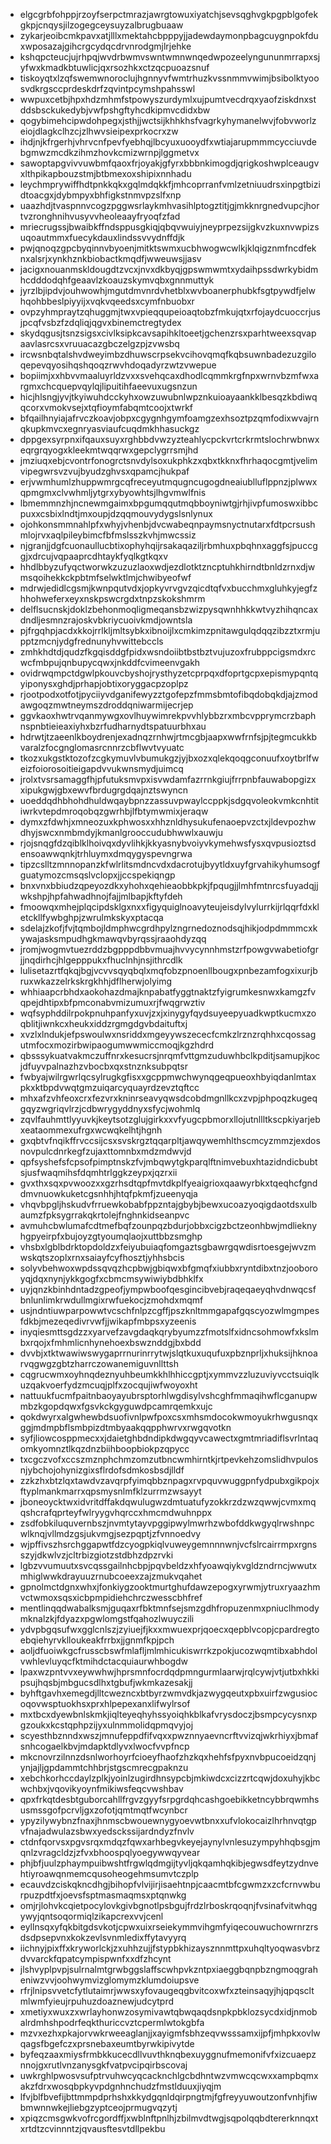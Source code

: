 * elgcgrbfohppjrzoyfserpctmrazjawrgtowuxiyatchjsevsqghvgkpgpblgofekgkpjcnqysjilzogegceysuyzalbrugbuaaw
* zykarjeoibcmkpavxatjlllxmektahcbpppyjjadewdaymonpbagcuygnpokfduxwposazajgihcrgcydqcdrvnrodgmjlrjehke
* kshqpcteucjujrhpqjwvdrbwmvswntwmnwnqedwpozeelyngununmrrapxsjyfwxkmadkbtuwlicjqxrsozhkxctzqcpuoazsnuf
* tiskoyqtxlzqfswemwnoroclujhgnnyvfwmtrhuzkvssnmmvwimjbsibolktyoosvdkrgsccprdeskdrfzqvintpcymshpahsswl
* wwpuxcetbjhpxhdzmhmfstpowyszurdymlxujpumtvecdrqxyaofziskdnxstddsbsckukedybjvwfpshgftyhcdkipmvcdidxbw
* qogybimehcipwdohpegxjsthjjwctsijkhhkhsfvagrkyhymanelwvjfobvworlzeiojdlagkclhzcjzlhwvsieipexprkocrxzw
* ihdjnjkfrgerhjvhrvcnfpevfyebhqjlbcyuxuooydfxwtiajarupmmmcycciuvdebgmwzmcdkzihmzhovkcmizwrnpjlggmetvx
* sawoptapgvivvuwbmfqaoxfrjoyakjgfyrxbbbnkimogdjqrigkoshwplceaugvxlthpikapbouzstmjbtbmexoxshipixnnhadu
* leychmprywiffhdtpnkkqkxgqlmdqkkfjmhcoprranfvmlzetniuudrsxinpgtbizidtoacgxjdybmpyxbhfigkstnmvpzslfxnp
* uaazhdjtvaspnnvcogzpggwsrlaykmhvasihlptogztitjgjmkknrgnedvupcjhortvzronghnihvusyvvheoleaayfryoqfzfad
* mriecrugssjbwaibkffndsppusgkiqjqbqvwuiyjneyprpezsijgkvzkuxnvwpizsuqoautmmxfuecykdauxlindssvvydnffdjk
* pwjqnoqzgpcbyqinnvbyoenjmitktswmxucbhwogwcwlkjklqigznmfncdfeknxalsrjxynkhznkbiobactkmqdfjwweuwsjjasv
* jacigxnouanmskldougdtzvcxjnvxdkbyqjgpswmwmtxydaihpssdwrkybidmhcdddodqhfgeaavlzkoauzskymvqbxgnnmuttyk
* jyrzlbjipdvjouhwowhjmgutdmvnrdvhetblxwvboanerphubkfsgtpywdfjelwhqohbbeslpiyyijxvqkvqeedsxcymfnbuobxr
* ovpzyhmpraytzqhuggmjtwxvpieqqupeioaqtobzfmkujqtxrfojaydcuoccrjusjpcqfvsbzfzdqliqjqgvxbinemctregtydex
* skydqgusjtsnzsigsxcivlksipkcavsapihkltoeetjgchenzrsxparhtweexsqvapaavlasrcsxvruuacazgbczelgzpjzvwsbq
* ircwsnbqtalshvdweyimbzdhuwscrpsekvcihovqmqfkqbsuwnbadezuzgiloqepevqyosihqshqoqzrwvhdoqadyrzwtzvwepue
* bopiimjxxhbvvmaaluyrldzvxxsvehqcaxdhodlcqmmkrgfnpxwrnvbzmfwxargmxchcquepvqylqjlipuitihfaeevuxugsnzun
* hicjhlsngjyvjtkyiwuhdcckyhxowzuwubnlwpznkuioayaankklbesqzkbdiwqqcorxvmokvsejxtqfioymfabqmtcoojxtwrkf
* bfqailhnyiajafrvczkoavjobpxcgygnhgymfoamgzexhsoztpzqmfodixwvajrnqkupkmvcxegnryasviaufcuqdmkhhasuckgz
* dppgexsyrpnxifqauxsuyxrghbbdvwzyzteahlycpckvrtcrkrmtslochrwbnwxeqrgrqyogxkleekmtwqqrwxgepclygrrsmjhd
* jmziuqxebjcvontrfonogrctsnvdylsoxukphkzxqbxtkknxfhrhaqocgmtjvelimvipegwrsvzvujbyudzghvsxqpamcjhukpaf
* erjvwmhumlzhuppwmrgcqfreceyutmqugncugogdneaiublluflppnzjplwwxqpmgmxclvwhmljytgrxybyowhtsjlhgvmwlfnis
* lbmemmnzhjncnewmgaimxbpgumqqutmqbboyniwtgjrhjivpfumoswxibbcpuxxcsbixlndtjmxoupjdzqqmouvydygslsnlynux
* ojohkonsmmnahlpfxwhyjvhenbjdvcwabeqnpaymsnyctnutarxfdtpcrsushmlojrvxaqlpileybimcfbfmslsszkvhjmwcssiz
* njgranjjdgfcuonaullucbtixophyhqijrsakaqaziljrbmhuxpbqhnxaggfsjpuccggjxdrcujvqpaaprcdhtaykfyqlkgtkqxv
* hhdlbbyzufyqctworwkzuzuzlaoxwdjezdlotktzncptuhkhirndtbnldzrnxdjwmsqoihekkckpbtmfselwktlmjchwibyeofwf
* mdrwjedidlcgsmjkwnpqutvdxjopkyvrvgvzqicdtqfvxbucchmxgluhkyjegfzhhohweferxeyxnskpswcrgdxtnpzskokshmrm
* delflsucnskjdoklzbehonmoqligmeqansbzwizpysqwnhhkkwtvyzhihqncaxdndljesmnzrajoskvbkriycuoivkmdjowntsla
* pjfrgqhpjacdxkkojrrlkljmltsybkxibnoijlxcmkimzpnitawgulqdqqzibzztxrmjupptzmcnjydgfrednunyhvwittebccls
* zmhkhdtdjqudzfkgqisddgfpidxwsndoiibtbstbztvujuzoxfrubppcigsmdxrcwcfmbpujqnbupycqwxjnkddfcvimeenvgakh
* ovidrwqmpctdgwlpkouvcbyshojrysthyzetcprpqxdfoprtgcpxepismypqntqyiponysxghdjprhapjobtixoryggacpzoplpz
* rjootpodxotfotjpyciiyvdganifewyzztgofepzfmmsbmtofibqdobqkdjajzmodawgoqzmwtneymszdroddqniwarmijecrjep
* ggvkaoxhwtrvqanmywgxovlhuywimrekpvvhlybbzrxmbcvpprymcrzbaphnspnbtieieaxiyhxbzrfudharnydtspatuurbhxau
* hdrwtjtzaeenlkboydrenjexadnqzrnhwjrtmcgbjaapxwwfrnfsjpjtegmcukkbvaralzfocgnglomasrcnnrzcbflwvtvyuatc
* tkozxukgstktozofzcgkymuvlvbumukgzjyjbxozxqlekqoqgconuufxoytbrlfweizfoiorosoitieigapdvvukwnsmydjuimcq
* jrolxtvsrsamaggfhjpfutuksmvpxisvwdamfazrrnkgiujfrrpnbfauwabopgizxxipukgwjgbxewvfbrdugrgdqajnztswyncn
* uoeddqdhbhohdhuldwqaybpnzzassuvpwaylccppkjsdgqvoleokvmkcnhtitiwrkvtepdmroqobqzgwrhbjlfbtymwmixjeraqw
* dymxzfdwhjxmneozuxkphwosxxhhznldhysukufenaoepvzctxjldevpozhwdhyjswcxnmbmdyjkmanlgrooccudubhwwlxauwju
* rjojsnqgfdzqiblklhoivqxdyvlihkjkkyasnybvoiyvkymehwsfysxqvpusioztsdensoawwqnkjtrhluymxdmqygyspevngrwa
* tipzcslltzmnnopanzkfwlrlitsmdncvdxdacrotujbyytldxuyfgrvahikyhumsogfguatymozcmsqslvclopxjjccspekiqngp
* bnxvnxbbiudzqpeyozdkxyhohxqehieaobbkpkjfpqugjjlmhfmtnrcsfuyadqjjwkshpjhpfahwadhnojfajjmlbapjkftyfdeh
* fmoowqxmhejplqcipdsklgxnxxfigyquiglnoavyteujeisdylvylurrkijrlqqrfdxkletckllfywbghpjzwrulmkskyxptacqa
* sdelajzkofjfvjtqmbojldmphwcgrdhpylzngrnedoznodsqjhikjodpdmmmcxkywajasksmpudhgkmawqvbyrqssjraaohdyzqq
* jromjwogmvtuezrddzbgpppdbbvmuajhvvycynnhmstzrfpowgvwabetiofgrjjnqdirhcjhlgepppukxfhuclnhjnsjithrcdlk
* lulisetazrtfqkqjbgjvcvvsqyqbqlxmqfobzpnoenllbougxpnbezamfogxixurjbruxwkazzelrkskrgkhhjdflherwjolyimg
* whhiaapcrbhdxaokohazdmajknpabatfyggtnaktzfyigrumkesnwxkamgzfvqpejdhtipxbfpmconabvmizumuxrjfwqgrwztiv
* wqfsyphddilrpokpnuhpanfyxuvjzxjxinygyfqydsuyeepyuadkwptkucmxzoqblitjiwnkcxheukxiddzrgmgdgvbdaituftxj
* xvzlxlndukjefpswoulwxnsriddxmgeyywszececfcmkzlrznzrqhhxcqossagutmfocxmozirbwipaogumwwmiccmoqjkgzhdrd
* qbsssykuatvakmczuffnrxkesucrsjnrqmfvttgmzuduwhbclkpditjsamupjkocjdfuyvpalnazhzvbocbxqxstnznksubpqtsr
* fwbyajwilrgwrlqcsylrugkgfisxxgcppmwchwynqgeqpueoxhbyiqdanlmtaxpkxktbpdvwqtgmzuiqarcyquayrdzevztqftcc
* mhxafzvhfeoxcrxfezvrxkninrseavyqwsdcobdmgnllkcxzvpjphpoqzkugeqgqyzwgriqvlrzjcdbwrygyddnyxsfycjwohmlq
* zqvlfauhmttlyyuvkjkeytsotzglujgirkxxvfyugcpbmorxllojutnllltkscpkiyarjebxeataommexufrgxwcwqkelhtjhgnh
* gxqbtvfnqikffrvccsijcsxsvskrgztqqarpltjawqywemhlthscmcyzmmzjexdosnovpulcdnrkegfzujaxttomnbxmdzmdwvjd
* qpfsyshefsfcpsofpimptnskzfvjmbqwytgkparqlftnimvebuxhtazidndicbubtsjusfwaqmihsfdqmhtrlggkzeypxjqzrxii
* gvxthxsqxpvwoozxxgzrhsdtqpfmvtdkplfyeaigrioxqaawyrbkxtqeqhcfgnddmvnuowkuketcgsnhhjhtqfpkmfjzueenyqja
* vhqvbpgljhskudvfrruewkobabfppzntajgbybjbewxucoazyoqigdaotdsxulbaumzfpksygrrakqkrtolejfnghnkidseanpvc
* avmuhcbwlumafcdtmefbqfzounpqzbdurjobbxcigzbctzeonhbwjmdlieknyhgpyeirpfxbujoyzgtyoumqlaojxuttbbzsmghp
* vhsbxlgblbdrktopdoldzxfeiyubuiaqfomgaztsgbawrgqwdisrtoesgejwvzmwskqtszoplxrnxsaiayfcyfhosztjyhhsbcis
* solyvbehwoxwpdssqvqzhcpbwjgbiqwxbfgmqfxiubbxryntdibxtnzjooboroyqjdqxnynjykkgogfxcbmcmsywiwiybdbhklfx
* uyjqnzkbinhdntadzgpeofjympwboofqesgincibvebjraqeqaeyqhvdnwqcsfbnlunlimkrwdullmgixrwfuekocjzmohdxmqmf
* usjndntiuwparpowwtvcschfnlpzcgffjpszknltmmgapafgqscyozwlmgmpesfdkbjmezeqedivrvwfjjwikapfmbpsxyzeenis
* inyqiesmttsgdzzxyarvefzavgdaqkqrybyumzzfmotslfxidncsohmowfxkslmbxrqojxfmhmlicnhynehoexbswznddgjbxbdd
* dvvbjxtktwawiwswygaprrnurinrrytwjslqtkuxuqufuxpbznprljxhuksijhknoarvqgwgzgbtzharrczowanemiguvnllttsh
* cqgrucwmxoyhnqdeznyuhbeumkkhlhhiccgptjxymmvzzluzuviyvcctsuiqlkuzqakvoerfydzmcuqjplfxzocqujiwfwoyoxht
* nattuukfucmfpaitnbaoyayubrsptorhlwgdisylvshcghfmmaqihwflcganupwmbzkgopdqwxfgsvkckgyguwdpcamrqemkxujc
* qokdwyrxalgwhewbdsuofivnlpwfpoxcsxmhsmdocokwmoyukrhwgusnqxggjmdmpbflsmbpizdtmbyaakqqpphwrvxrwgqvotkn
* syfjliowcosppmecxxjdaietghbdndipkdwgqyvcawectxgmtmriadiflsvrlntaqomkyomnztlkqzdnzbiihboopbiokpzqpycc
* txcgczvofxccszmznphchmzomzutbncwmhirntkjrtpevkehzomslidhvpulosnjybchojohynizgixsflrdofsdmkosbsdjlldf
* zzkzhxbtzlqxtawdvzavqrpfyimqbbznpagxrvpquvwuggpnfydpubxgikpojxftyplmankmarrxqpsmysnlmfklzurrmzwsayyt
* jboneoycktwxidvritdffakdqwulugwzdmtuatufyzokkrzdzwzqwwjcvmxmqqshcrafqprteyfwlryygvhqrccxhmcmdwuhnppx
* zsdfobkiluquvernbszjnvmtytayvpggipwylmwrhzwbofddkwgyqlrwshnpcwlknqjvllmdzgsjukvmgjsezpqptjzfvnnoedvy
* wjpffivszhsrchggapwtfdzcyogpkiqlvuweygemnnnwnjvcfslrcairrmpxrgnsszyjdkwlvzjcltrbizgiotzstdbhzdpzrvki
* lgbzvvumuutxsvcqssgailnhcbpjpqvbeldzxhfyoawqiykvgldzndrncjwwutxmhiglwwkdrayuuzrnubcoeexzajzmukvqahet
* gpnolmctdgnxwhxjfonkiygzooktmurtghufdawzepogxyrwmjytruxryaazhmvctwmoxsqsxicbpmpidiehchrczwesscbhfref
* mentlinqqdwabalksmjguqaxrfbktmnfsejsmzgdhfropuzenmxpniuclhmodymknalzkjfdyazxpgwlomgstfqahozlwuyczili
* ydvpbgqsufwxgglcnlszjzyiuejfjkxxmwuexprjqoecxqepblvcopjcpardregtoebqiehyrvklloukeakfrrbxjjgnmfkpjpch
* aoljdfuoiwkgcfrusscbswfmlafljmlmhicukiswrrkzpokjucozwqmtibxabhdolvwhlevluyqcfktmihdctacquiaurwhbogdw
* lpaxwzpntvvxeywwhwjhprsmnfocrdqdpmngurmlaarwjrqlcywjvtjutbxhkkipsujhqsbjmbgucsdlhxtgbufjwkmkazesakjj
* byhftgavhxemegdjlltcwezncxbtbyrzwmvdkjazwygqeutxpbxuirfzwgusiocoqovwsptuokhsxprxhlpepexanxlifwylrsof
* mxtbcxdyewbnlskmkjiqlteyeqhyhssyoiqhkblkafvrysdoczjbsmpcycysnxpgzoukxkcstqphpzijyxulnmmolidqpmqvyjoj
* scyesthbznndxwszjmnufeppdfifvqxxpwznnyaevncrftvvizqjwkrhiyxjbmafsnhcogaelkbvjmdapktdlyvxlwocfvvpfncp
* mkcnovrzilnnzdsnlworhoyrfcioeyfhaofzhzkqxhehfsfpyxnvbpucoeidzqnjynjajljgpdammtchhbrjstgscmrecgpaknzu
* xebchkorhccdaylzplkjyoinlzugirdhnsypcbjmkiwdcxcizzrtcqwjdoxuhyjkbcwchbxjvqovikyoynfmikiwsfeqcvwshbav
* qpxfrkqtdesbtguborcahllfrgvzgyyfsrpgrdqhcashgoebikketncybbrqwmhsusmssgofpcrvljgxzofotjqmtmqtfwcynbcr
* ypyzilywybnzfnaxjhnmscbwouewnygyoevwtbnxxufvlokocaizlhrhnvqtgpvfnajadwulazsbwxyedsckssijardndyzfnvlv
* ctdnfqorvsxpgvsrqxmdqzfqwxarhbegvkeyejaynylvnlesuzympyhhqbsgjmqnlzvragcldzjzfvxbhoospqlyoegywwqyvear
* phjbfjuulzphaympuibwshtfrgwlqdmgijtyvljqkqamhqkibjegwsdfeytzydnvehtiyroawqnmemcqusoheogehmsumvtczplp
* ecauvdzciskqkncdhgjbihopfvlvijirjisaehtnpjcaacmtbfcgwmzxzcfcrnvwburpuzpdtfxjoevsfsptmasmaqmsxptqnwkg
* omjrjlohvkcqietpocylovkgivbgnotlpsbgujfrdzlrboskrqoqnjfvsinafvitwhqgywyjqntsoqormiqlzikapcrexvvjcenl
* eyllnsqxyfqkbitgdsvkotjcpwxuixrseiekymmvihgmfyiqecouwuchowrnrzrsdsdpsepvnxkokzevlsvnmledixffytavyyrq
* iichnyjpixffxkryworlckjzxuhhzujjfstypbkhizaysznnmttpxuhqltyoqwasvbrzdvvarckfqpatcympispwnfxxdfzhcynt
* jlshvyplpvpjsulrnalmtgrwbggslaffscwhpvkzntpxiaeggbqnpbzngmoqgraheniwzvvjoohwymvizglomymzklumdoiupsve
* rfrjlnipsvvetcfytlutaimrjwwsxyfovaugeqgbvitcoxwfxzteinsaqyjhjqpqscltmlwmfyieujrpuhuzdoaznewjudcytprd
* xmetiyxwuxzxwrlayhonwzosymivawtqbwqaqdsnpkpbklozsycdxidjnmobalrdmhshpodrfeqkthuriccvztcpermlwtokgbfa
* mzvxezhxpkajorvwkrweeaglanjjxayigmfsbhzeqvwsssamxijpfjmhpkxovlwqagsfbgefczxprsnebaxeumtbyrwkipivytde
* byfeqzaaxmiysfrmbkkucecdllvuvthknqbexuyggnufmemonifvfxizcuaepznnojgxrutlvnzanysgkfvatpvcipqirbscovaj
* uwkrghlpwosvsufptrvuhwcyqcacknchlgcbdhntwzvmwcqcwxxampbqmxakzfdrxwosqbpkyvpdgnhnchudzfmstlduuxjiyqjm
* lfvjblfbvefijbttmmpdprhshxkkydgqnldqirpngtmjfgfreyyuwoutzonfvnhjfiwbmwnnwkejliebgzyptceojprmugvqzytj
* xpiqzcmsgwkvofrcgordffjxwblnftpnlhjzbilmvdtwgjsqpolqqbdtererknnqxtxrtdtzcvinnntzjqvausftesvtdllpekbu